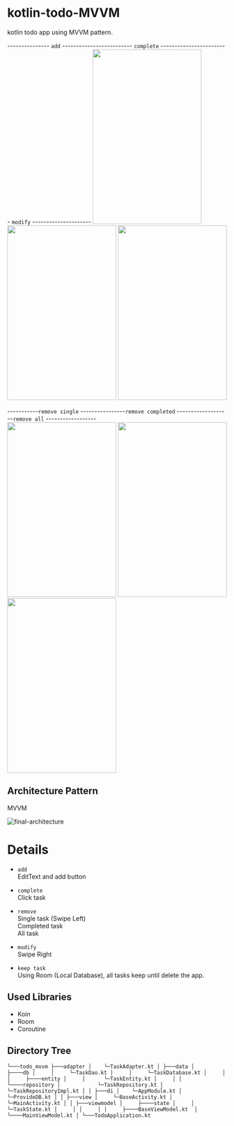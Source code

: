 # kotlin-todo-MVVM
kotlin todo app using MVVM pattern.

--------------- `add` ------------------------- `complete` ------------------------ `modify` --------------------- 
<img src="https://user-images.githubusercontent.com/71416677/132951673-93ffef6f-4572-486b-9026-38565aba6a39.gif" width="250" height="400"/>
<img src="https://user-images.githubusercontent.com/71416677/132951700-502da9a8-b4b1-4270-9a4b-31c87a7be12a.gif" width="250" height="400"/>
<img src="https://user-images.githubusercontent.com/71416677/132951687-67ca9d63-3a2d-4ff8-bc56-cf5a2f7df270.gif" width="250" height="400"/>  




-----------`remove single` ----------------`remove completed` -------------------`remove all`  ------------------  
<img src="https://user-images.githubusercontent.com/71416677/132951712-ce404bd5-e908-4576-9fd5-cb99bd4ad070.gif" width="250" height="400"/>
<img src="https://user-images.githubusercontent.com/71416677/132951721-588188f2-55ff-49c9-9a70-3cb49dc608b9.gif" width="250" height="400"/>
<img src="https://user-images.githubusercontent.com/71416677/132951728-d6b23015-1362-40eb-b039-f774d5210733.gif" width="250" height="400"/>  

## Architecture Pattern
MVVM 

![final-architecture](https://user-images.githubusercontent.com/71416677/132950781-3b8c1373-825b-4685-a900-de84f4e5f062.png)  

# Details
* `add`    
EditText and add button  

* `complete`  
Click task  

* `remove`  
Single task  (Swipe Left)  
Completed task  
All task  

* `modify`  
Swipe Right  

* `keep task`  
Using Room (Local Database), all tasks keep until delete the app.  


## Used Libraries
* Koin
* Room
* Coroutine  

## Directory Tree 

`└───todo_mvvm
       ├───adapter
       │    └─TaskAdapter.kt
       │
       ├───data
       │     ├────db
       │     │     └─TaskDao.kt
       │     │     └─TaskDatabase.kt
       │     │
       │     ├────entity
       │     │      └─TaskEntity.kt
       │     │
       │     └────repository
       │            └─TaskRepository.kt
       │            └─TaskRepositoryImpl.kt
       │
       │
       ├───di
       │    └─AppModule.kt
       │    └─ProvideDB.kt
       │
       │
       ├───view
       │     └─BaseActivity.kt
       │     └─MainActivity.kt
       │
       │
       ├───viewmodel
       │     ├────state
       │     │      └─TaskState.kt
       │     │
       │     │
       │     ├────BaseViewModel.kt 
       │     └────MainViewModel.kt
       │
       └───TodoApplication.kt`
